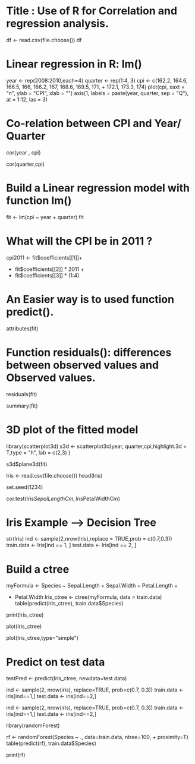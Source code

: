 # Title : Use of R for Correlation and regression analysis.
df <- read.csv(file.choose())
df

# Linear regression in R: lm()

year <- rep(2008:2010,each=4)
quarter <- rep(1:4, 3)
cpi <- c(162.2, 164.6, 166.5, 166, 166.2, 167, 168.6, 169.5, 171,
           + 172.1, 173.3, 174)
plot(cpi, xaxt = "n", ylab = "CPI", xlab = "")
axis(1, labels = paste(year, quarter, sep = "Q"), at = 1:12, las = 3)


# Co-relation between CPI and Year/ Quarter
cor(year , cpi)

cor(quarter,cpi)

# Build a Linear regression model with function lm()

fit <- lm(cpi ~ year + quarter)
fit

# What will the CPI be in 2011 ?
cpi2011 <- fit$coefficients[[1]]+
+ fit$coefficients[[2]] * 2011 +
+ fit$coefficients[[3]] * (1:4)

# An Easier way is to used function predict().
attributes(fit)

# Function residuals(): differences between observed values and Observed values.

residuals(fit)

summary(fit)

# 3D plot  of the fitted model
library(scatterplot3d)
s3d <- scatterplot3d(year, quarter,cpi,highlight.3d = T,type = "h", lab = c(2,3) )

s3d$plane3d(fit)

Iris <- read.csv(file.choose())
head(Iris)

set.seed(1234)

cor.test(Iris$SepalLengthCm ,Iris$PetalWidthCm)


# Iris Example --> Decision Tree
str(Iris)
ind <- sample(2,nrow(Iris),replace = TRUE,prob = c(0.7,0.3))
train.data <- Iris[ind == 1, ]
test.data <- Iris[ind == 2, ]


# Build a ctree
myFormula <- Species ~ Sepal.Length + Sepal.Width + Petal.Length +
  + Petal.Width
Iris_ctree <- ctree(myFormula, data = train.data)
table(predict(Iris_ctree), train.data$Species)

print(Iris_ctree)

plot(Iris_ctree)

plot(Iris_ctree,type="simple")


# Predict on test data

testPred <- predict(Iris_ctree, newdata=test.data)

ind <- sample(2, nrow(iris), replace=TRUE, prob=c(0.7, 0.3))
train.data <- iris[ind==1,]
test.data <- iris[ind==2,]

ind <- sample(2, nrow(iris), replace=TRUE, prob=c(0.7, 0.3))
train.data <- iris[ind==1,]
test.data <- iris[ind==2,]

library(randomForest)

rf <- randomForest(Species ~ ., data=train.data, ntree=100,
                   + proximity=T)
table(predict(rf), train.data$Species)

print(rf)
